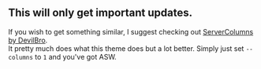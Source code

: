 ## This will only get important updates.
If you wish to get something similar, I suggest checking out [ServerColumns by DevilBro](https://github.com/mwittrien/BetterDiscordAddons/tree/master/Themes/ServerColumns).  
It pretty much does what this theme does but a lot better. Simply just set `--columns` to `1` and you've got ASW.
